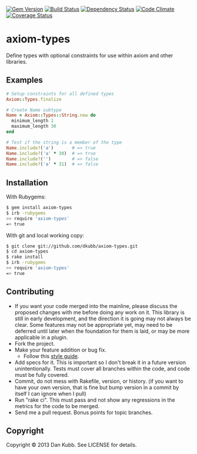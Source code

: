 [![Gem Version](https://badge.fury.io/rb/axiom-types.png)][gem]
[![Build Status](https://secure.travis-ci.org/dkubb/axiom-types.png?branch=master)][travis]
[![Dependency Status](https://gemnasium.com/dkubb/axiom-types.png)][gemnasium]
[![Code Climate](https://codeclimate.com/github/dkubb/axiom-types.png)][codeclimate]
[![Coverage Status](https://coveralls.io/repos/dkubb/axiom-types/badge.png?branch=master)][coveralls]

[gem]: https://rubygems.org/gems/axiom-types
[travis]: https://travis-ci.org/dkubb/axiom-types
[gemnasium]: https://gemnasium.com/dkubb/axiom-types
[codeclimate]: https://codeclimate.com/github/dkubb/axiom-types
[coveralls]: https://coveralls.io/r/dkubb/axiom-types

axiom-types
===========

Define types with optional constraints for use within axiom and other libraries.

Examples
--------

```ruby
# Setup constraints for all defined types
Axiom::Types.finalize

# Create Name subtype
Name = Axiom::Types::String.new do
  minimum_length 1
  maximum_length 30
end

# Test if the string is a member of the type
Name.include?('a')       # => true
Name.include?('a' * 30)  # => true
Name.include?('')        # => false
Name.include?('a' * 31)  # => false
```

Installation
------------

With Rubygems:

```bash
$ gem install axiom-types
$ irb -rubygems
>> require 'axiom-types'
=> true
```

With git and local working copy:

```bash
$ git clone git://github.com/dkubb/axiom-types.git
$ cd axiom-types
$ rake install
$ irb -rubygems
>> require 'axiom-types'
=> true
```

Contributing
-------------

* If you want your code merged into the mainline, please discuss the proposed changes with me before doing any work on it. This library is still in early development, and the direction it is going may not always be clear. Some features may not be appropriate yet, may need to be deferred until later when the foundation for them is laid, or may be more applicable in a plugin.
* Fork the project.
* Make your feature addition or bug fix.
  * Follow this [style guide](https://github.com/dkubb/styleguide).
* Add specs for it. This is important so I don't break it in a future version unintentionally. Tests must cover all branches within the code, and code must be fully covered.
* Commit, do not mess with Rakefile, version, or history. (if you want to have your own version, that is fine but bump version in a commit by itself I can ignore when I pull)
* Run "rake ci". This must pass and not show any regressions in the metrics for the code to be merged.
* Send me a pull request. Bonus points for topic branches.

Copyright
---------

Copyright &copy; 2013 Dan Kubb. See LICENSE for details.
